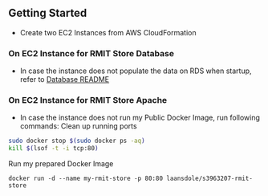 ## Getting Started
- Create two EC2 Instances from AWS CloudFormation
### On EC2 Instance for RMIT Store Database
- In case the instance does not populate the data on RDS when startup, refer to [Database README](../sql-scripts/README.md)
### On EC2 Instance for RMIT Store Apache
- In case the instance does not run my Public Docker Image, run following commands:
Clean up running ports
```bash
sudo docker stop $(sudo docker ps -aq)
kill $(lsof -t -i tcp:80)
```
Run my prepared Docker Image
```
docker run -d --name my-rmit-store -p 80:80 laansdole/s3963207-rmit-store
```